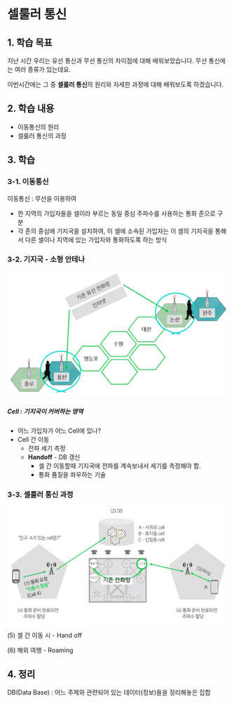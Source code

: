 # 셀룰러 통신





## 1. 학습 목표

지난 시간 우리는 유선 통신과 무선 통신의 차이점에 대해 배워보았습니다.
무선 통신에는 여러 종류가 있는데요.

이번시간에는 그 중 **셀룰러 통신**의 원리와 자세한 과정에 대해 배워보도록 하겠습니다.



## 2. 학습 내용

- 이동통신의 원리
- 셀룰러 통신의 과정



## 3. 학습

### 3-1. 이동통신

이동통신 : 무선을 이용하여

- 한 지역의 가입자들을 셀이라 부르는 동일 중심 주파수를 사용하는 통화 존으로 구분
- 각 존의 중심에 기지국을 설치하여, 이 셀에 소속된 가입자는 이 셀의 기지국을 통해서 다른 셀이나 지역에 있는 가입자와 통화하도록 하는 방식



### 3-2. 기지국 - 소형 안테나

![image-20200818164450829](images/image-20200818164450829.png)



##### Cell : 기지국이 커버하는 영역

- 어느 가입자가 어느 Cell에 있나?
- Cell 간 이동
  - 전파 세기 측정
  - **Handoff** - DB 갱신
    - 셀 간 이동할때 기지국에 전파를 계속보내서 세기를 측정해야 함.
    - 통화 품질을 좌우하는 기술



### 3-3. 셀룰러 통신 과정

![image-20200818164853123](images/image-20200818164853123.png)

(5) 셀 간 이동 시 - Hand off

(6) 해외 여행 - Roaming







## 4. 정리

DB(Data Base) : 어느 주제와 관련되어 있는 데이터(정보)들을 정리해놓은 집합